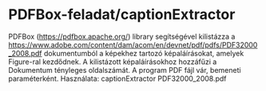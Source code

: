 # PDFBox-feladat/captionExtractor 

PDFBox (https://pdfbox.apache.org/) library segítségével kilistázza a https://www.adobe.com/content/dam/acom/en/devnet/pdf/pdfs/PDF32000_2008.pdf dokumentumból a képekhez tartozó képaláírásokat, amelyek Figure-ral kezdődnek. A kilistázott képaláírásokhoz hozzáfűzi a Dokumentum tényleges oldalszámát. A program PDF fájl vár, bemeneti paraméterként.
Használata: captionExtractor PDF32000_2008.pdf 

		  
